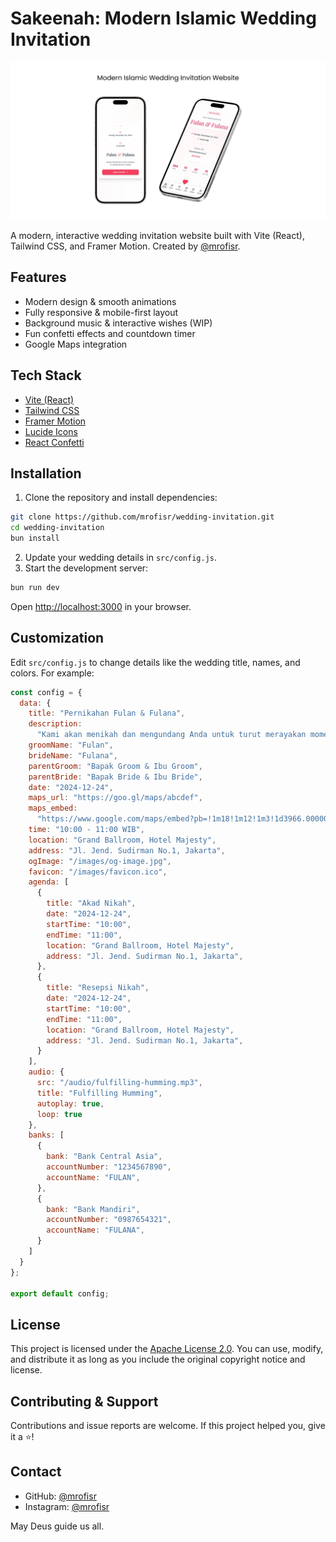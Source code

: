 # Sakeenah: Modern Islamic Wedding Invitation

![Preview](public/preview.png)

A modern, interactive wedding invitation website built with Vite (React), Tailwind CSS, and Framer Motion. Created by [@mrofisr](https://github.com/mrofisr).

## Features
- Modern design & smooth animations
- Fully responsive & mobile-first layout
- Background music & interactive wishes (WIP)
- Fun confetti effects and countdown timer
- Google Maps integration

## Tech Stack
- [Vite (React)](https://vite.dev/)
- [Tailwind CSS](https://tailwindcss.com/)
- [Framer Motion](https://www.framer.com/motion/)
- [Lucide Icons](https://lucide.dev/)
- [React Confetti](https://www.npmjs.com/package/react-confetti)

## Installation
1. Clone the repository and install dependencies:
  ```bash
  git clone https://github.com/mrofisr/wedding-invitation.git
  cd wedding-invitation
  bun install
  ```
2. Update your wedding details in `src/config.js`.
3. Start the development server:
  ```bash
  bun run dev
  ```
  Open [http://localhost:3000](http://localhost:3000) in your browser.

## Customization
Edit `src/config.js` to change details like the wedding title, names, and colors. For example:
```JavaScript
const config = {
  data: {
    title: "Pernikahan Fulan & Fulana",
    description:
      "Kami akan menikah dan mengundang Anda untuk turut merayakan momen istimewa ini.",
    groomName: "Fulan",
    brideName: "Fulana",
    parentGroom: "Bapak Groom & Ibu Groom",
    parentBride: "Bapak Bride & Ibu Bride",
    date: "2024-12-24",
    maps_url: "https://goo.gl/maps/abcdef",
    maps_embed:
      "https://www.google.com/maps/embed?pb=!1m18!1m12!1m3!1d3966.0000000000005!2d106.8270733147699!3d-6.175392995514422!2m3!1f0!2f0!3f0!3m2!1i1024!2i768!4f13.1!3m3!1m2!1s0x2e69f4f1b6d7b1e7%3A0x2e69f4f1b6d7b1e7!2sMonumen%20Nasional!5e0!3m2!1sid!2sid!4v1633666820004!5m2!1sid!2sid",
    time: "10:00 - 11:00 WIB",
    location: "Grand Ballroom, Hotel Majesty",
    address: "Jl. Jend. Sudirman No.1, Jakarta",
    ogImage: "/images/og-image.jpg",
    favicon: "/images/favicon.ico",
    agenda: [
      {
        title: "Akad Nikah",
        date: "2024-12-24",
        startTime: "10:00",
        endTime: "11:00",
        location: "Grand Ballroom, Hotel Majesty",
        address: "Jl. Jend. Sudirman No.1, Jakarta",
      },
      {
        title: "Resepsi Nikah",
        date: "2024-12-24",
        startTime: "10:00",
        endTime: "11:00",
        location: "Grand Ballroom, Hotel Majesty",
        address: "Jl. Jend. Sudirman No.1, Jakarta",
      }
    ],
    audio: {
      src: "/audio/fulfilling-humming.mp3",
      title: "Fulfilling Humming",
      autoplay: true,
      loop: true
    },
    banks: [
      {
        bank: "Bank Central Asia",
        accountNumber: "1234567890",
        accountName: "FULAN",
      },
      {
        bank: "Bank Mandiri",
        accountNumber: "0987654321",
        accountName: "FULANA",
      }
    ]
  }
};

export default config;

```

## License
This project is licensed under the [Apache License 2.0](https://opensource.org/licenses/Apache-2.0). You can use, modify, and distribute it as long as you include the original copyright notice and license.

## Contributing & Support
Contributions and issue reports are welcome. If this project helped you, give it a ⭐️!

## Contact
- GitHub: [@mrofisr](https://github.com/mrofisr)
- Instagram: [@mrofisr](https://instagram.com/mrofisr)

May Deus guide us all.
